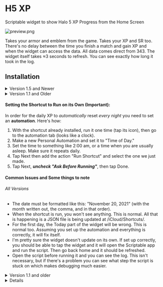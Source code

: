 # H5 XP
Scriptable widget to show Halo 5 XP Progress from the Home Screen

![preview.png](https://github.com/sac396/H5-XP/blob/main/preview.jpeg?raw=true)

Takes your armor and emblem from the game.
Takes your XP and SR too. There's no delay between the time you finish a match and gain XP and when the widget can access the data. All data comes direct from 343. The widget itself takes ≈3 seconds to refresh. You can see exactly how long it took in the log.

## Installation 

<details>
   
<summary>Version 1.5 and Newer</summary>

1. On your iOS device, go [here](https://downgit.github.io/#/home?url=https://github.com/sac396/H5-XP-iOS-Widget/blob/main/H5-XP.scriptable) to download the script. You can also view the source code [here](https://github.com/sac396/H5-XP-iOS-Widget/blob/main/H5-XP.js)
2. A Zip file will be downloaded. Open it, and it should bring you to the files app. Tap the Zip file to unzip it, and a H5-XP.scriptable file will appear.
3. Open it, tap the share on the bottom, thrn tap Scriptable.

You will need to get the following too:
- An API key from developer.haloapi.com to access XP and SR information.
  - Sign up for the API [here](https://developer.haloapi.com/signin?ReturnUrl=%2Fproducts%2F560af1e42109182040fb56fc).
  - Subscribe (it's free and they don't spam you), then you will see your keys. Either will work.
- A shortcut to automatically reset Daily XP part of the widget each night. This includes:
  - The [Shortcuts app](https://apps.apple.com/us/app/shortcuts/id1462947752).
  - [This shortcut](https://www.icloud.com/shortcuts/fab57f744cac480bb9faedbf754b0dca).
    - Run this a few times. It may ask for permissions; just run it until it finishes completely with no prompts or alerts.

</details>

<details>
   
<summary>Version 1.1 and Older</summary>

I tried to make this as easy to set up as possible. It shouldn't take more than 5-10 minutes at the most. As you run the script, it should guide you through the process as well, and these instructions are really only a supplement.

1. Download [Scriptable from the App Store](https://apps.apple.com/us/app/scriptable/id1405459188).
2. Make a new script in Scriptable, and paste in the code [here](https://raw.githubusercontent.com/sac396/H5-XP-iOS-Widget/main/H5-XP.js). 
3. Run the script. It should detect everything you are missing and download the things it can along the way. It will ask you for the things it doesn't know. If you get confused, maybe read through the rest of this page and you'll understand.
   - You may need to run it a few times. Just run it until it completes without asking you for anything.
5. Add a medium size Scriptable widget and set it to this script. In the configurator, set the script to the one we just set up, and the "When Interacting" to "Run Script."

You will need to get the following too:
- An API key from developer.haloapi.com to access XP and SR information.
  - Sign up for the API [here](https://developer.haloapi.com/signin?ReturnUrl=%2Fproducts%2F560af1e42109182040fb56fc).
  - Subscribe (it's free and they don't spam you), then you will see your keys. Either will work.
- A shortcut to automatically reset Daily XP part of the widget each night. This includes:
  - The [Shortcuts app](https://apps.apple.com/us/app/shortcuts/id1462947752).
  - [This shortcut](https://www.icloud.com/shortcuts/f00ad74cf1d943e09c120585b4aa2e78).
    - Run this a few times. It may ask for permissions; just run it until it finishes completely with no prompts or alerts.

</details>

#### Setting the Shortcut to Run on its Own (Important):

In order for the daily XP to _automatically_ reset _every night_ you need to set an **automation**. Here's how:

1. With the shortcut already installed, run it one time (tap its icon), then go to the automation tab (looks like a clock).
2. Make a new Personal Automation and set it to "Time of Day."
3. Set the time to something like 2:00 am, or a time when you are usually asleep. Make sure it repeats daily.
4. Tap Next then add the action "Run Shortcut" and select the one we just made.
5. Tap Next, **_uncheck "Ask Before Running"_**, then tap Done.

#### Common Issues and Some things to note 

###### All Versions

- The date must be formatted like this: "November 20, 2021" (with the month written out, the comma, and in that order).
- When the shortcut is run, you won't see anything. This is normal. All that is happening is a JSON file is being updated at /iCloud/Shortcuts/.
- For the first day, the Today part of the widget will be wrong. This is normal too. Assuming you set up the automation and everything is correctly, it will fix itself.
- I'm pretty sure the widget doesn't update on its own. If set up correctly, you should be able to tap the widget and it will open the Scriptable app and run the script. Then go back home and it should be refreshed.
- Open the script before running it and you can see the log. This isn't necessary, but if there's a problem you can see what step the script is stuck on which makes debugging much easier.

<details>
   
<summary>Version 1.1 and older</summary>

- A lot of problems can be caused by incorrectly entering you gamertag, API key, or target completion date. Head to /iCloud/Scriptable/H5-XP-Prefs.json and check that "apiKey", "gamertag", and "targetCompletionDate" are all right. The best way to fix it if they aren't is to delete the prefs file and start over.
- If you want to access the ```.js```, ```.json```, or ```.png``` files, get [the Files app](https://apps.apple.com/us/app/files/id1232058109) from the app store. This isn't required, but you need it if you want to see all the files the script creates. Not all of the files will be there until you have successfully run the script and shortcut at least once.
  - For version 1.1 and older, one of the files is in /iCloud Drive/Shortcuts/
  - The rest are in /iCloud Drive/Scriptable/

</details>

<details>

## Prefs



### Editing Prefs

<details>
   
   <summary> Version 1.5 and Newer</summary>
   
   
   
   </details>

<details>
   
   <summary>Version 1.1 and Older</summary>

Once you run the script, a Preferences file called "H5-XP-Prefs.json" will be saved to /iCloud/Scriptable/. You shouldn't _need_ to go in there (default settings are fine), but you can if you wish. Here is what each thing does:

The best way to edit the prefs is to do so _indirectly_. Around lines 40-50 in the script, there is a "Modify Prefs Here" section. For each thing you want to change, add in the code like this:

```
/*-----------------------------------------*/
/*  Modify Prefs Here                      */
/*-----------------------------------------*/


let prefsSource.showEmblem = false
let prefsSource.apiKey = "12345"

```

### Here is an explanation of each property:

##### ```apiKey```, ```gamertag```, ```targetCompletionDate```

These are set the first couple times you run the script. They are in the preferences file so you can change them later if you need.

##### ```font```, ```fontSize```

To see what fonts you can use, visit [iosfonts.com](http://iosfonts.com). These are the ones that come with iOS and that Scriptable can access. They are all case sensitive. For font size I recommend something between 12 and 24.

##### ```showXPtoNextSR```

Accepts ```auto```,```always```, or ```never```. Auto will only show it if you are below SR 151.

##### ```showTotalXP```, ```showEmblem```, ```showSR```, ```showTodaysGoal```, ```showArmor```

Accept ```true``` or ```false```. Self explanatory; it hides or shows certain elements.

##### ```showXPtoMax```

Accepts ```true``` or ```false```. If you are SR 152 already, it will show the remaining XP to 100 million, the hard cap.

##### ```checkForUpdates```

Accepts ```true``` or ```false```. If ```true```, each time you run the script it will check for new H5-XP updates in the Log from this Github. 


### Resetting Prefs

You con reset the preferences to defaults by opening the files app and deleting the file at /iCloud/Scriptable/H5-XP-Prefs.json. The next time you run the script, it will download the defualt prefs file from this Github. This means you will be asked for your API Key, Gamertag, and Target Completion Date again.

</details>

##  Version History

### v1.5
- Preferences are now more "normal" and easier to edit. They are directly in the code.
- New features: **XP to next SR**, **Lifteime XP/Hr rate**, **_n_ days XP/Hr rate**, and **Gains last _n_ days**.
  - There might actually be more that I'm forgetting
- Code cleanup
- Improved Logging

### v1.1

- Updated the broken iCloud Shortcut link. Previously, you might get an error saying you need to get a Shortcut, but then you wouldn't be able to get it. This should be fixed now
- An update is not necessary if the script was already working fine for you. This is only for people setting up the widget for the first time.

### v1.0

- Initial Release

